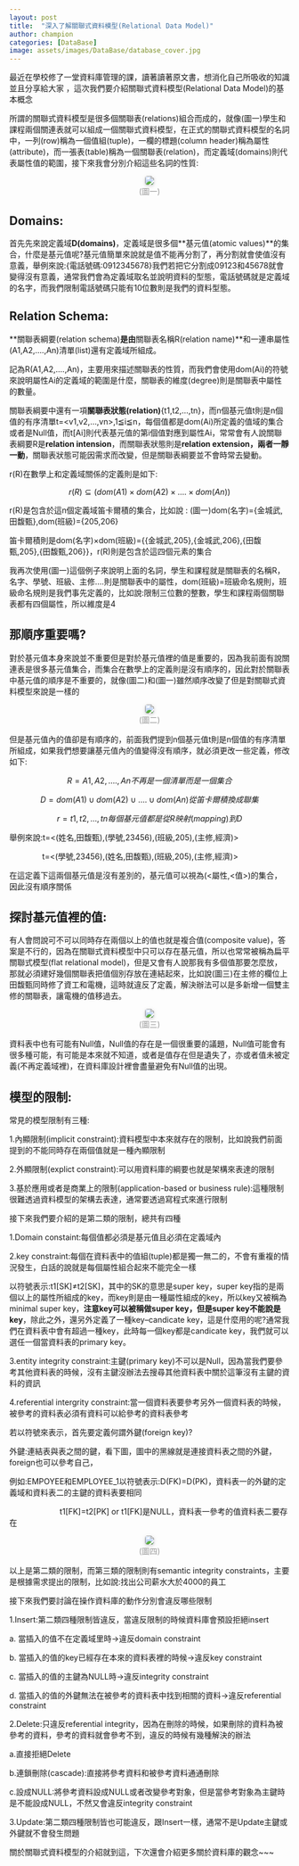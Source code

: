 ```yaml
---
layout: post
title:  "深入了解關聯式資料模型(Relational Data Model)"
author: champion
categories: [DataBase]
image: assets/images/DataBase/database_cover.jpg
---
```


最近在學校修了一堂資料庫管理的課，讀著讀著原文書，想消化自己所吸收的知識並且分享給大家 ，這次我們要介紹關聯式資料模型(Relational Data Model)的基本概念

所謂的關聯式資料模型是很多個關聯表(relations)組合而成的，就像(圖一)學生和課程兩個關連表就可以組成一個關聯式資料模型，在正式的關聯式資料模型的名詞中，一列(row)稱為一個值組(tuple)，一欄的標題(column header)稱為屬性(attribute)，而一張表(table)稱為一個關聯表(relation)，而定義域(domains)則代表屬性值的範圍，接下來我會分別介紹這些名詞的性質:

<center>
    <img style="border-radius: 0.3125em;
    box-shadow: 0 2px 4px 0 rgba(34,36,38,.12),0 2px 10px 0 rgba(34,36,38,.08);" 
    src="../assets/images/DataBase/picture1.png">
    <br>
    <div style="color:orange; border-bottom: 0px solid #d9d9d9;
    display: inline-block;
    color: #999;
    padding: 1px;">(圖一)</div>
</center>

## Domains:

首先先來說定義域**D(domains)**，定義域是很多個**基元值(atomic values)**的集合，什麼是基元值呢?基元值簡單來說就是值不能再分割了，再分割就會使值沒有意義，舉例來說:{電話號碼:0912345678}我們若把它分割成09123和45678就會變得沒有意義，通常我們會為定義域取名並說明資料的型態，電話號碼就是定義域的名字，而我們限制電話號碼只能有10位數則是我們的資料型態。

## Relation Schema:

**關聯表綱要(relation schema)**是由**關聯表名稱R(relation name)**和一連串屬性(A1,A2,….,An)清單(list)還有定義域所組成。

記為R(A1,A2,….,An)，主要用來描述關聯表的性質，而我們會使用dom(Ai)的符號來說明屬性Ai的定義域的範圍是什麼，關聯表的維度(degree)則是關聯表中屬性的數量。

關聯表綱要中還有一項**關聯表狀態(relation)**\{t1,t2,…,tn\}，而n個基元值t則是n個值的有序清單t=<v1,v2,…,vn>,1≦i≦n，每個值都是dom(Ai)所定義的值域的集合或者是Null值，而t[Ai]則代表基元值的第i個值對應到屬性Ai，常常會有人說關聯表綱要R是**relation intension**，而關聯表狀態則是**relation extension，兩者一靜一動**，關聯表狀態可能因需求而改變，但是關聯表綱要並不會時常去變動。

r(R)在數學上和定義域關係的定義則是如下:

$$r(R) \subseteq (dom(A1) \times dom(A2) \times …. \times dom(An))$$

r(R)是包含於這n個定義域笛卡爾積的集合，比如說 : (圖一)dom(名字)=\{金城武,田馥甄\},dom(班級)=\{205,206\}

笛卡爾積則是dom(名字)×dom(班級)=\{\{金城武,205\},\{金城武,206\},\{田馥甄,205\},\{田馥甄,206\}\}，r(R)則是包含於這四個元素的集合

我再次使用(圖一)這個例子來說明上面的名詞，學生和課程就是關聯表的名稱R，名字、學號、班級、主修….則是關聯表中的屬性，dom(班級)=班級命名規則，班級命名規則是我們事先定義的，比如說:限制三位數的整數，學生和課程兩個關聯表都有四個屬性，所以維度是4

## 那順序重要嗎?

對於基元值本身來說並不重要但是對於基元值裡的值是重要的，因為我前面有說關連表是很多基元值集合，而集合在數學上的定義則是沒有順序的，因此對於關聯表中基元值的順序是不重要的，就像(圖二)和(圖一)雖然順序改變了但是對關聯式資料模型來說是一樣的

<center>
    <img style="border-radius: 0.3125em;
    box-shadow: 0 2px 4px 0 rgba(34,36,38,.12),0 2px 10px 0 rgba(34,36,38,.08);" 
    src="../assets/images/DataBase/picture2.png">
    <br>
    <div style="color:orange; border-bottom: 0px solid #d9d9d9;
    display: inline-block;
    color: #999;
    padding: 1px;">(圖二)</div>
</center>

但是基元值內的值卻是有順序的，前面我們提到n個基元值t則是n個值的有序清單所組成，如果我們想要讓基元值內的值變得沒有順序，就必須更改一些定義，修改如下:

$$R={A1,A2,….,An}不再是一個清單而是一個集合$$

$$D=dom(A1) \cup dom(A2) \cup…. \cup dom(An)從笛卡爾積換成聯集$$

$$r={t1,t2,…,tn}每個基元值都是從R映射(mapping)到D$$

舉例來說:t=<(姓名,田馥甄),(學號,23456),(班級,205),(主修,經濟)>

               t=<(學號,23456),(姓名,田馥甄),(班級,205),(主修,經濟)>

在這定義下這兩個基元值是沒有差別的，基元值可以視為(<屬性,<值>)的集合，因此沒有順序關係


## 探討基元值裡的值:

有人會問說可不可以同時存在兩個以上的值也就是複合值(composite value)，答案是不行的，因為在關聯式資料模型中只可以存在基元值，所以也常常被稱為扁平關聯式模型(flat relational model)，但是又會有人說那我有多個值那要怎麼放，那就必須建好幾個關聯表把值個別存放在連結起來，比如說(圖三)在主修的欄位上田馥甄同時修了資工和電機，這時就違反了定義，解決辦法可以是多新增一個雙主修的關聯表，讓電機的值移過去。

<center>
    <img style="border-radius: 0.3125em;
    box-shadow: 0 2px 4px 0 rgba(34,36,38,.12),0 2px 10px 0 rgba(34,36,38,.08);" 
    src="../assets/images/DataBase/picture3.png">
    <br>
    <div style="color:orange; border-bottom: 0px solid #d9d9d9;
    display: inline-block;
    color: #999;
    padding: 1px;">(圖三)</div>
</center>

資料表中也有可能有Null值，Null值的存在是一個很重要的議題，Null值可能會有很多種可能，有可能是本來就不知道，或者是值存在但是遺失了，亦或者值未被定義(不再定義域裡)，在資料庫設計裡會盡量避免有Null值的出現。

## 模型的限制:

常見的模型限制有三種:

1.內顯限制(implicit constraint):資料模型中本來就存在的限制，比如說我們前面提到的不能同時存在兩個值就是一種內顯限制

2.外顯限制(explict constraint):可以用資料庫的綱要也就是架構來表達的限制

3.基於應用或者是商業上的限制(application-based or business rule):這種限制很難透過資料模型的架構去表達，通常要透過寫程式來進行限制


接下來我們要介紹的是第二類的限制，總共有四種

1.Domain constaint:每個值都必須是基元值且必須在定義域內

2.key constraint:每個在資料表中的值組(tuple)都是獨一無二的，不會有重複的情況發生，白話的說就是每個屬性組合起來不能完全一樣

以符號表示:t1[SK]≠t2[SK]，其中的SK的意思是super key，super key指的是兩個以上的屬性所組成的key，而key則是由一種屬性組成的key，所以key又被稱為minimal super key，**注意key可以被稱做super key，但是super key不能說是key**，除此之外，還另外定義了一種key–candicate key，這是什麼用的呢?通常我們在資料表中會有超過一種key，此時每一個key都是candicate key，我們就可以選任一個當資料表的primary key。

3.entity integrity constraint:主鍵(primary key)不可以是Null，因為當我們要參考其他資料表的時候，沒有主鍵沒辦法去搜尋其他資料表中關於這筆沒有主鍵的資料的資訊

4.referential intergrity constraint:當一個資料表要參考另外一個資料表的時候，被參考的資料表必須有資料可以給參考的資料表參考

若以符號來表示，首先要定義何謂外鍵(foreign key)?

外鍵:連結表與表之間的鍵，看下圖，圖中的黑線就是連接資料表之間的外鍵，foreign也可以參考自己，

例如:EMPOYEE和EMPLOYEE_1以符號表示:D(FK)=D(PK)，資料表一的外鍵的定義域和資料表二的主鍵的資料表要相同

                       t1[FK]=t2[PK] or t1[FK]是NULL，資料表一參考的值資料表二要存在

<center>
    <img style="border-radius: 0.3125em;
    box-shadow: 0 2px 4px 0 rgba(34,36,38,.12),0 2px 10px 0 rgba(34,36,38,.08);" 
    src="../assets/images/DataBase/picture4.jpg">
    <br>
    <div style="color:orange; border-bottom: 0px solid #d9d9d9;
    display: inline-block;
    color: #999;
    padding: 1px;">(圖四)</div>
</center>

以上是第二類的限制，而第三類的限制則有semantic integrity constraints，主要是根據需求提出的限制，比如說:找出公司薪水大於4000的員工

接下來我們要討論在操作資料庫的動作分別會違反哪些限制

1.Insert:第二類四種限制皆違反，當違反限制的時候資料庫會預設拒絕insert

a. 當插入的值不在定義域里時→違反domain constraint

b. 當插入的值的key已經存在本來的資料表裡的時候→違反key constraint

c. 當插入的值的主鍵為NULL時→違反integrity constraint

d. 當插入的值的外鍵無法在被參考的資料表中找到相關的資料→違反referential constraint

2.Delete:只違反referential integrity，因為在刪除的時候，如果刪除的資料為被參考的資料，參考的資料就會參考不到，違反的時候有幾種解決的辦法

a.直接拒絕Delete

b.連鎖刪除(cascade):直接將參考資料和被參考資料通通刪除

c.設成NULL:將參考資料設成NULL或者改變參考對象，但是當參考對象為主鍵時是不能設成NULL，不然又會違反integrity constraint

3.Update:第二類四種限制皆也可能違反，跟Insert一樣，通常不是Update主鍵或外鍵就不會發生問題

關於關聯式資料模型的介紹就到這，下次還會介紹更多關於資料庫的觀念~~~